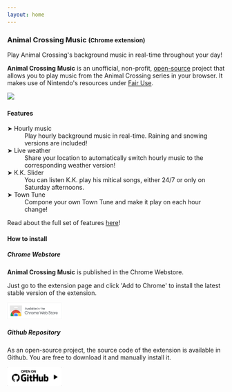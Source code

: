 ```yaml
---
layout: home
---
```



<h3>
  Animal Crossing Music
  <small class="text-muted">(Chrome extension)</small>
</h3>

<p class="lead">
Play Animal Crossing's background music in real-time throughout your day!
</p>

**Animal Crossing Music** is an unofficial, non-profit, [open-source](https://github.com/PikaDude/ac-music-extension-revived) project that allows you to play music from the Animal Crossing series in your browser. It makes use of Nintendo's resources under [Fair Use](https://en.wikipedia.org/wiki/Fair_use).

<img class="border border-secondary rounded mb-2" src="https://github.com/PikaDude/ac-music-extension-revived/blob/master/docs/banner.png?raw=true"/>

#### Features
<dl>
<dt>➤ Hourly music</dt>
<dd class="mb-2">Play hourly background music in real-time. Raining and snowing versions are included!</dd>

<dt>➤ Live weather</dt>
<dd class="mb-2">Share your location to automatically switch hourly music to the corresponding weather version!</dd>

<dt>➤ K.K. Slider</dt>
<dd class="mb-2">You can listen K.K. play his mitical songs, either 24/7 or only on Saturday afternoons.</dd>

<dt>➤ Town Tune</dt>
<dd class="mb-2">Compone your own Town Tune and make it play on each hour change!</dd>
</dl>

<div class="alert alert-dark mb-4">
Read about the full set of features <a href="/features.html" class="alert-link">here</a>!
</div>


#### How to install

##### Chrome Webstore
**Animal Crossing Music** is published in the Chrome Webstore. 

Just go to the extension page and click 'Add to Chrome' to install the latest stable version of the extension.

<div class="mb-4">
<a href="" ><img width="25%" class="border border-dark rounded" src="img/badge.png"></a></div>

##### Github Repository
As an open-source project, the source code of the extension is available in Github. You are free to download it and manually install it.

<span>
<img class="border border-dark rounded" width="25%" src="img/gh-badge.png">
</span>



